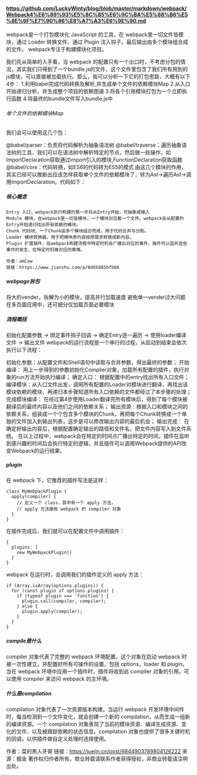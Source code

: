 #### https://github.com/LuckyWinty/blog/blob/master/markdown/webpack/Webpack4%E6%89%93%E5%8C%85%E6%9C%BA%E5%88%B6%E5%8E%9F%E7%90%86%E8%A7%A3%E6%9E%90.md

webpack是一个打包模块化 JavaScript 的工具，在 webpack里一切文件皆模块，通过 Loader 转换文件，通过 Plugin 注入钩子，最后输出由多个模块组合成的文件。 webpack专注于构建模块化项目。

我们先从简单的入手看，当 webpack 的配置只有一个出口时，不考虑分包的情况，其实我们只得到了一个bundle.js的文件，这个文件里包含了我们所有用到的js模块，可以直接被加载执行。那么，我可以分析一下它的打包思路，大概有以下4步：
1.利用babel完成代码转换及解析,并生成单个文件的依赖模块Map
2.从入口开始递归分析，并生成整个项目的依赖图谱
3.将各个引用模块打包为一个立即执行函数
4.将最终的bundle文件写入bundle.js中

###### 单个文件的依赖模块Map
我们会可以使用这几个包：

@babel/parser：负责将代码解析为抽象语法树
@babel/traverse：遍历抽象语法树的工具，我们可以在语法树中解析特定的节点，然后做一些操作，如ImportDeclaration获取通过import引入的模块,FunctionDeclaration获取函数
@babel/core：代码转换，如ES6的代码转为ES5的模式
由这几个模块的作用，其实已经可以推断出应该怎样获取单个文件的依赖模块了，转为Ast->遍历Ast->调用ImportDeclaration。代码如下：

##### 核心概念
```
Entry 入口，webpack执行构建的第一步将从Entry开始，可抽象成输入
Module 模块，在webpack里一切皆模块，一个模块对应着一个文件。webpack会从配置的Entry开始递归找出所有依赖的模块。
Chunk 代码块，一个Chunk由多个模块组合而成，用于代码合并与分割。
Loader 模块转换器，用于把模块原内容按照需求转换成新内容。
Plugin 扩展插件，在webpack构建流程中特定时机会广播出对应的事件，插件可以监听这些事件的发生，在特定时机做对应的事情。

作者：amCow
链接：https://www.jianshu.com/p/8dd5885bfb66

```
##### webpage拆包
将大的vender，拆解为小的模块，提高并行加载速度
避免单一vender过大问题
在多页面应用中，还可细分仅加载页面必要模块

##### 流程概括
初始化配置参数 -> 绑定事件钩子回调 -> 确定Entry逐一遍历 -> 使用loader编译文件 -> 输出文件
webpack的运行流程是一个串行的过程，从启动到结束会依次执行以下流程：

初始化参数：从配置文件和Shell语句中读取与合并参数，得出最终的参数；
开始编译： 用上一步得到的参数初始化Complier对象，加载所有配置的插件，执行对象的run方法开始执行编译；
确定入口： 根据配置中的entry找出所有入口文件；
编译模块：从入口文件出发，调用所有配置的Loader对模块进行翻译，再找出该模块依赖的模块，再递归本步骤知道所有入口依赖的文件都经过了本步骤的处理；
完成模块编译： 在经过第4步使用Loader翻译完所有模块后，得到了每个模块被翻译后的最终内容以及他们之间的依赖关系；
输出资源：根据入口和模块之间的依赖关系，组装成一个个包含多个模块的Chunk，再把每个Chunk转换成一个单独的文件加入到输出列表，这步是可以修改输出内容的最后机会；
输出完成： 在确定好输出内容后，根据配置确定输出的路径和文件名，把文件内容写入到文件系统。
在以上过程中，webpack会在特定的时间点广播出特定的时间，插件在监听到感兴趣的时间后会执行特定的逻辑，并且插件可以调用Webpack提供的API改变Webpack的运行结果。


##### plugin
在 webpack 下，它推荐的插件写法是这样：
```
class MyWebpackPlugin {
  apply(compiler) {
    // 定义一个 class，其中有一个 apply 方法，
    // apply 方法接收 webpack 的 compiler 对象
  }
}
```
在插件完成后，我们就可以在配置文件中调用插件：
```
{
  plugins: [
    new MyWebpackPlugin()
  ]
}
```
webpack 在运行时，会调用我们的插件定义的 apply 方法：
```
if (Array.isArray(options.plugins)) {
  for (const plugin of options.plugins) {
    if (typeof plugin === 'function') {
      plugin.call(compiler, compiler);
    } else {
      plugin.apply(compiler);
    }
  }
}
```

##### compile是什么
compiler 对象代表了完整的 webpack 环境配置。这个对象在启动 webpack 时被一次性建立，并配置好所有可操作的设置，包括 options，loader 和 plugin。当在 webpack 环境中应用一个插件时，插件将收到此 compiler 对象的引用。可以使用 compiler 来访问 webpack 的主环境。

##### 什么是compilation
compilation 对象代表了一次资源版本构建。当运行 webpack 开发环境中间件时，每当检测到一个文件变化，就会创建一个新的 compilation，从而生成一组新的编译资源。一个 compilation 对象表现了当前的模块资源、编译生成资源、变化的文件、以及被跟踪依赖的状态信息。compilation 对象也提供了很多关键时机的回调，以供插件做自定义处理时选择使用。

作者：菜的黑人牙膏
链接：https://juejin.cn/post/6844903789804126222
来源：掘金
著作权归作者所有。商业转载请联系作者获得授权，非商业转载请注明出处。